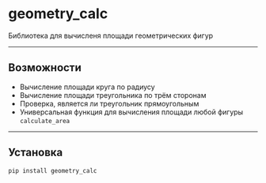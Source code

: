 # geometry_calc

Библиотека для вычисленя площади геометрических фигур

---

## Возможности

- Вычисление площади круга по радиусу
- Вычисление площади треугольника по трём сторонам
- Проверка, является ли треугольник прямоугольным
- Универсальная функция для вычисления площади любой фигуры `calculate_area`

---

## Установка

```
pip install geometry_calc
```
